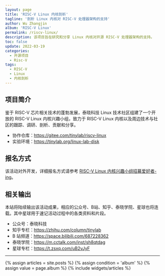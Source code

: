 ```yaml
---
layout: page
title: 'RISC-V Linux 内核剖析'
tagline: '剖析 Linux 内核对 RISC-V 处理器架构的支持'
author: Wu Zhangjin
album: 'RISC-V Linux'
permalink: /riscv-linux/
description: 该项目旨在研究和分享 Linux 内核对开源 RISC-V 处理器架构的支持。
toc: false
update: 2022-03-19
categories:
  - 开源项目
  - Risc-V
tags:
  - RISC-V
  - Linux
  - 内核剖析
---
```


## 项目简介

鉴于 RISC-V 芯片相关技术的蓬勃发展，泰晓科技 Linux 技术社区组建了一个开放的 RISC-V Linux 内核兴趣小组，致力于 RISC-V Linux 内核以及周边技术与社区的跟踪、调研、剖析、贡献和分享。

* 协作仓库：<https://gitee.com/tinylab/riscv-linux>
* 实验环境：<https://tinylab.org/linux-lab-disk>

## 报名方式

该活动对外开发，详细报名方式请参考 [RISC-V Linux 内核兴趣小组招募爱好者-ing](https://tinylab.org/riscv-linux-analyse/)。

## 相关输出

本站将陆续输出该活动成果，相应的公众号、B站、知乎、泰晓学院、星球也将连载。其中星球用于速记活动过程中的各类资料和片段。

* 公众号：泰晓科技
* 知乎专栏：<https://zhihu.com/column/tinylab>
* B 站频道：<https://space.bilibili.com/687228362>
* 泰晓学院：<https://m.cctalk.com/inst/sh8qtdag>
* 星球专栏：<https://t.zsxq.com/uB2vJyF>

<hr>

<section id="home">
  {% assign articles = site.posts %}
  {% assign condition = 'album' %}
  {% assign value = page.album %}
  {% include widgets/articles %}
</section>
